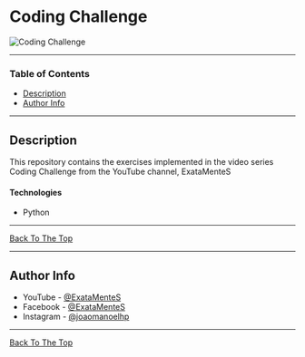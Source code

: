 # Coding Challenge

![Coding Challenge](https://scontent.fqsc1-1.fna.fbcdn.net/v/t1.0-9/p960x960/81733466_493646667946581_3680241047968940032_o.png?_nc_cat=101&_nc_sid=85a577&_nc_eui2=AeH8kebmVMAk1ii-VnpsaBuX3oWxZydj4BOuctildZDfAUB1x-0-frInYkxCRIrggOLJzPEg8_lxbk5W2uxRS_-_Kb7yobJ0fBC3uY69XbvcFA&_nc_ohc=6bOApdmuFKUAX_eSP-6&_nc_ht=scontent.fqsc1-1.fna&oh=4946f17efd85f8582ba69ee9423e2159&oe=5E96AF55)


---

### Table of Contents

- [Description](#description)
- [Author Info](#author-info)

---

## Description

This repository contains the exercises implemented in the video series Coding Challenge from the YouTube channel, ExataMenteS

#### Technologies

- Python

---

[Back To The Top](#read-me-template)

---

## Author Info

- YouTube   - [@ExataMenteS](https://www.youtube.com/channel/UCZyFebN0_gF2yy5fhVhlXtA)
- Facebook  - [@ExataMenteS](https://www.facebook.com/ExataMenteS/)
- Instagram - [@joaomanoelhp](http://instagram.com/joaomanoelhp)
---
[Back To The Top](#read-me-template)
